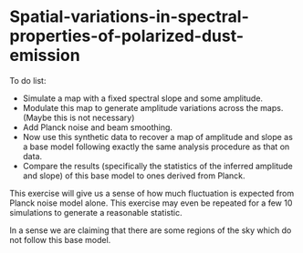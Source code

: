 # Spatial-variations-in-spectral-properties-of-polarized-dust-emission

To do list:
  - Simulate a map with a fixed spectral slope and some amplitude. 
  - Modulate this map to generate amplitude variations across the maps.(Maybe this is not necessary) 
  - Add Planck noise and beam smoothing. 
  - Now use this synthetic data to recover a map of amplitude and slope as a base model following exactly the same analysis procedure as that on data. 
  - Compare the results (specifically the statistics of the inferred amplitude and slope) of this base model to ones derived from Planck.
  
This exercise will give us a sense of how much fluctuation is expected from Planck noise model alone. This exercise may even be repeated for a few 10 simulations to generate a reasonable statistic. 

In a sense we are claiming that there are some regions of the sky which do not follow this base model. 
